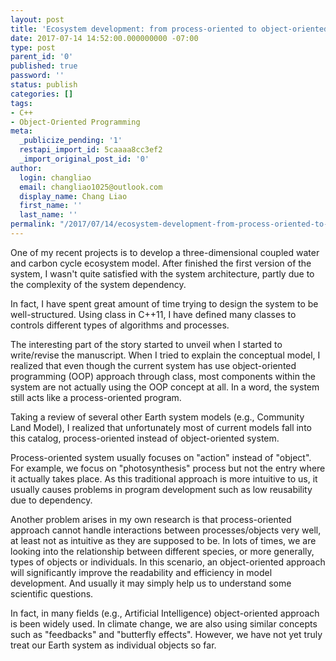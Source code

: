 ```yaml
---
layout: post
title: 'Ecosystem development: from process-oriented to object-oriented system'
date: 2017-07-14 14:52:00.000000000 -07:00
type: post
parent_id: '0'
published: true
password: ''
status: publish
categories: []
tags:
- C++
- Object-Oriented Programming
meta:
  _publicize_pending: '1'
  restapi_import_id: 5caaaa8cc3ef2
  _import_original_post_id: '0'
author:
  login: changliao
  email: changliao1025@outlook.com
  display_name: Chang Liao
  first_name: ''
  last_name: ''
permalink: "/2017/07/14/ecosystem-development-from-process-oriented-to-object-oriented-system/"
---
```

One of my recent projects is to develop a three-dimensional coupled water and carbon cycle ecosystem model. After finished the first version of the system, I wasn't quite satisfied with the system architecture, partly due to the complexity of the system dependency.

In fact, I have spent great amount of time trying to design the system to be well-structured. Using class in C++11, I have defined many classes to controls different types of algorithms and processes.&nbsp;

The interesting part of the story started to unveil when I started to write/revise the manuscript. When I tried to explain the conceptual model, I realized that even though the current system has use object-oriented programming (OOP) approach through class, most components within the system are not actually using the OOP concept at all. In a word, the system still acts like a process-oriented program.

Taking a review of several other Earth system models (e.g., Community Land Model), I realized that unfortunately most of current models fall into this catalog, process-oriented instead of object-oriented system.&nbsp;

Process-oriented system usually focuses on "action" instead of "object". For example, we focus on "photosynthesis" process but not the entry where it actually takes place. As this traditional approach is more intuitive to us, it usually causes problems in program development such as low reusability due to dependency.

Another problem arises in my own research is that process-oriented approach cannot handle interactions between processes/objects very well, at least not as intuitive as they are supposed to be. In lots of times, we are looking into the relationship between different species, or more generally, types of objects or individuals. In this scenario, an object-oriented approach will significantly improve the readability and efficiency in model development. And usually it may simply help us to understand some scientific questions.

In fact, in many fields (e.g., Artificial Intelligence) object-oriented approach is been widely used. In climate change, we are also using similar concepts such as "feedbacks" and "butterfly effects". However, we have not yet truly treat our Earth system as individual objects so far.

